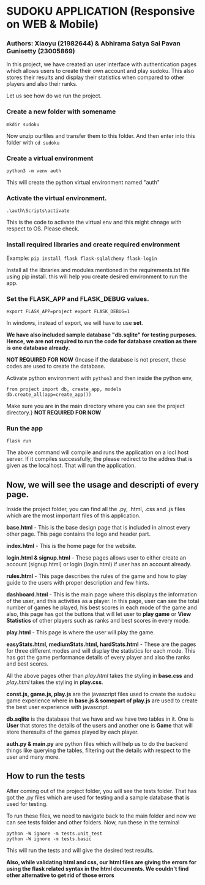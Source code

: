 # SUDOKU APPLICATION (Responsive on WEB & Mobile)

### Authors: Xiaoyu (21982644) & Abhirama Satya Sai Pavan Gunisetty (23005869)

In this project, we have created an user interface with authentication pages which allows users to create their own account and play sudoku. This also stores their results and display their statistics when compared to other players and also their ranks.

Let us see how do we run the project.

### Create a new folder with somename

`mkdir sudoku`

Now unzip ourfiles and transfer them to this folder. And then enter into this folder with `cd sudoku`

### Create a virtual environment

`python3 -m venv auth`

This will create the python virtual environment named "auth"

### Activate the virtual environment.

`.\auth\Scripts\activate`

This is the code to activate the virtual env and this might chnage with respect to OS. Please check.

### Install required libraries and create required environment

Example: `pip install flask flask-sqlalchemy flask-login`

Install all the libraries and modules mentioned in the requirements.txt file using pip install. this will help you create desired environment to run the app.

### Set the FLASK_APP and FLASK_DEBUG values.

`export FLASK_APP=project export FLASK_DEBUG=1`

In windows, instead of export, we will have to use **set**.

**We have also included sample database "db.sqlite" for testing purposes. Hence, we are not required to run the code for database creation as there is one database already.**

**NOT REQUIRED FOR NOW** {Incase if the database is not present, these codes are used to create the database.

Activate python environment with `python3` and then inside the python env,

`from project import db, create_app, models` <br>
`db.create_all(app=create_app())`

Make sure you are in the main directory where you can see the project directory.} **NOT REQUIRED FOR NOW**

### Run the app

`flask run`

The above command will compile and runs the application on a locl host server. If it compiles successfully, the please redirect to the addres that is given as the localhost. That will run the application.

## Now, we will see the usage and descripti of every page.

Inside the project folder, you can find all the .py, .html, .css and .js files which are the most important files of this application.

**base.html** - This is the base design page that is included in almost every other page. This page contains the logo and header part.

**index.html** - This is the home page for the website.

**login.html & signup.html** - These pages allows user to either create an account (signup.html) or login (login.html) if user has an account already.

**rules.html** - This page describes the rules of the game and how to play guide to the users with proper description and few hints.

**dashboard.html** - This is the main page where this displays the information of the user, and this activities as a player. In this page, user can see the total number of games he played, his best scores in each mode of the game and also, this page has got the buttons that will let user to **play game** or **View Statistics** of other players such as ranks and best scores in every mode.

**play.html** - This page is where the user will play the game.

**easyStats.html, mediumStats.html, hardStats.html** - These are the pages for three different modes and will display the statistics for each mode. This has got the game performance details of every player and also the ranks and best scores.

All the above pages other than _play.html_ takes the styling in **base.css** and _play.html_ takes the styling in **play.css**.

**const.js, game.js, play.js** are the javascript files used to create the sudoku game experience where in **base.js & somepart of play.js** are used to create the best user experience with javascript.

**db.sqlite** is the database that we have and we have two tables in it. One is **User** that stores the details of the users and another one is **Game** that will store theresults of the games played by each player.

**auth.py & main.py** are python files which will help us to do the backend things like querying the tables, filtering out the details with respect to the user and many more.

## How to run the tests

After coming out of the project folder, you will see the tests folder. That has got the .py files which are used for testing and a sample database that is used for testing.

To run these files, we need to navigate back to the main folder and now we can see tests folder and other folders.
Now, run these in the terminal

`python -W ignore -m tests.unit_test` <br>
`python -W ignore -m tests.basic`

This will run the tests and will give the desired test results.

**Also, while validating html and css, our html files are giving the errors for using the flask related syntax in the html documents. We couldn't find other alternative to get rid of those errors**

